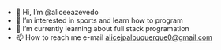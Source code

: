 - 👋 Hi, I’m @aliceeazevedo
- 👀 I’m interested in sports and learn how to program
- 🌱 I’m currently learning about full stack programation
- 📫 How to reach me e-mail alicejpalbuquerque0@gmail.com    

<!---
aliceeazevedo/aliceeazevedo is a ✨ special ✨ repository because its `README.md` (this file) appears on your GitHub profile.
You can click the Preview link to take a look at your changes.
--->
